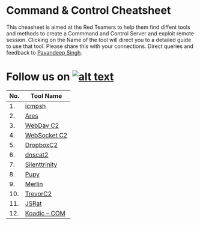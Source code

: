 # Command & Control Cheatsheet

This cheasheet is aimed at the Red Teamers to help them find diffent tools and methods to create a Commmand and Control Server and exploit remote session. Clicking on the Name of the tool will direct you to a detailed guide to use that tool. Please share this with your connections. Direct queries and feedback to [Pavandeep Singh](https://twitter.com/pavan2318).

[1.1]: http://i.imgur.com/tXSoThF.png
[1]: http://www.twitter.com/hackinarticles
# Follow us on [![alt text][1.1]][1]


|No.|Tool Name|
|-------|----------------|
|1.|[icmpsh](https://www.hackingarticles.in/command-and-control-tunnelling-via-icmp/)|
|2.|[Ares](https://www.hackingarticles.in/command-control-ares/)|
|3.|[WebDav C2](https://www.hackingarticles.in/command-control-webdav-c2/)|
|4.|[WebSocket C2](https://www.hackingarticles.in/command-control-websocketc2/)|
|5.|[DropboxC2](https://www.hackingarticles.in/command-and-control-with-dropboxc2/)|
|6.|[dnscat2](https://www.hackingarticles.in/dnscat2-command-and-control-over-the-dns/)|
|7.|[Silenttrinity](https://www.hackingarticles.in/command-control-silenttrinity-post-exploitation-agent/)|
|8.|[Pupy](https://www.hackingarticles.in/command-control-tool-pupy/)|
|9.|[Merlin](https://www.hackingarticles.in/command-and-control-guide-to-merlin/)|
|10.|[TrevorC2](https://www.hackingarticles.in/trevorc2-command-and-control/)|
|11.|[JSRat](https://www.hackingarticles.in/command-and-control-with-http-shell-using-jsrat/)|
|12.|[Koadic – COM](https://www.hackingarticles.in/koadic-com-command-control-framework/)|
